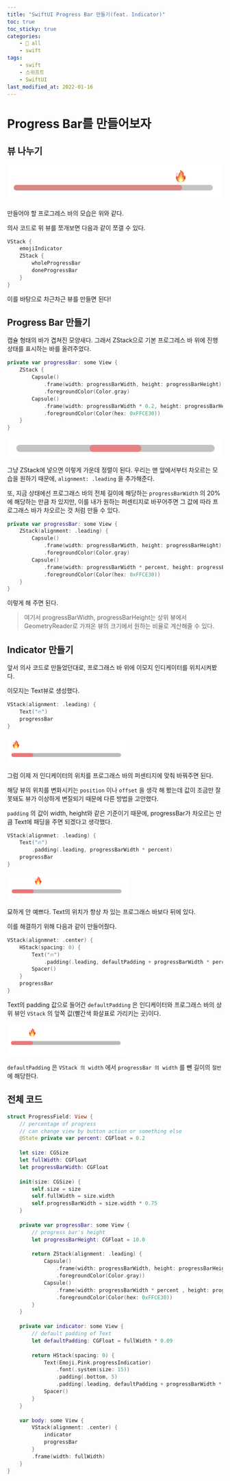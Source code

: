```yaml
---
title: "SwiftUI Progress Bar 만들기(feat. Indicator)"
toc: true
toc_sticky: true
categories:
    - 📂 all
    - swift
tags:
    - swift
    - 스위프트
    - SwiftUI
last_modified_at: 2022-01-16
---
```


# Progress Bar를 만들어보자

## 뷰 나누기

![스크린샷 2022-01-16 오후 6.10.29.png](/assets/images/swiftUI/progress-bar-final.png)

만들어야 할 프로그레스 바의 모습은 위와 같다.

의사 코드로 위 뷰를 쪼개보면 다음과 같이 쪼갤 수 있다.

```swift
VStack {
    emojiIndicator
    ZStack {
        wholeProgressBar
        doneProgressBar
    }
}
```

이를 바탕으로 차근차근 뷰를 만들면 된다!

## Progress Bar 만들기

캡슐 형태의 바가 겹쳐진 모양새다. 그래서 ZStack으로 기본 프로그레스 바 위에 진행상태를 표시하는 바를 올려주었다.

```swift
private var progressBar: some View {
    ZStack {
        Capsule()
            .frame(width: progressBarWidth, height: progressBarHeight)
            .foregroundColor(Color.gray)
        Capsule()
            .frame(width: progressBarWidth * 0.2, height: progressBarHeight)
            .foregroundColor(Color(hex: 0xFFCE30))
    }
}
```

![스크린샷 2022-01-16 오후 6.10.29.png](/assets/images/swiftUI/progress-bar-center.png)

그냥 ZStack에 넣으면 이렇게 가운데 정렬이 된다. 우리는 맨 앞에서부터 차오르는 모습을 원하기 때문에, `alignment: .leading` 을 추가해준다.

또, 지금 상태에선 프로그래스 바의 전체 길이에 해당하는 `progressBarWidth` 의 20%에 해당하는 만큼 차 있지만, 이를 내가 원하는 퍼센티지로 바꾸어주면 그 값에 따라 프로그래스 바가 차오르는 것 처럼 만들 수 있다.

```swift
private var progressBar: some View {
    ZStack(alignment: .leading) {
        Capsule()
            .frame(width: progressBarWidth, height: progressBarHeight)
            .foregroundColor(Color.gray)
        Capsule()
            .frame(width: progressBarWidth * percent, height: progressBarHeight)
            .foregroundColor(Color(hex: 0xFFCE30))
    }
}
```

이렇게 해 주면 된다.

> 여기서 progressBarWidth, progressBarHeight는 상위 뷰에서 GeometryReader로 가져온 뷰의 크기에서 원하는 비율로 계산해줄 수 있다.

## Indicator 만들기

앞서 의사 코드로 만들었던대로, 프로그래스 바 위에 이모지 인디케이터를 위치시켜봤다.

이모지는 Text뷰로 생성했다.

```swift
VStack(alignment: .leading) {
    Text("🔥")
    progressBar
}
```

![스크린샷 2022-01-16 오후 6.10.29.png](/assets/images/swiftUI/progress-bar-before.png)

그럼 이제 저 인디케이터의 위치를 프로그래스 바의 퍼센티지에 맞춰 바꿔주면 된다.

해당 뷰의 위치를 변화시키는 `position` 이나 `offset` 을 생각 해 봤는데 값이 조금만 잘못돼도 뷰가 이상하게 변질되기 때문에 다른 방법을 고안했다.

`padding` 의 값이 width, height와 같은 기준이기 때문에, progressBar가 차오르는 만큼 Text에 패딩을 주면 되겠다고 생각했다.

```swift
VStack(alignmnet: .leading) {
    Text("🔥")
        .padding(.leading, progressBarWidth * percent)
    progressBar
}
```

![스크린샷 2022-01-16 오후 6.10.29.png](/assets/images/swiftUI/progress-bar-unpretty.png)

묘하게 안 예쁘다. Text의 위치가 항상 차 있는 프로그래스 바보다 뒤에 있다.

이를 해결하기 위해 다음과 같이 만들어줬다.

```swift
VStack(alignmnet: .center) {
    HStack(spacing: 0) {
        Text("🔥")
            .padding(.leading, defaultPadding + progressBarWidth * percent)
        Spacer()
    }
    progressBar
}
```

Text의 padding 값으로 들어간 `defaultPadding` 은 인디케이터와 프로그래스 바의 상위 뷰인 `VStack` 의 앞쪽 값(빨간색 화살표로 가리키는 곳)이다.

![스크린샷 2022-01-16 오후 6.10.29.png](/assets/images/swiftUI/progress-bar-after.png)

`defaultPadding` 은 `VStack 의 width`  에서 `progressBar 의 width` 를 뺀 길이의 `절반` 에 해당한다.

## 전체 코드

```swift
struct ProgressField: View {
    // percentage of progress
    // can change view by button action or something else
    @State private var percent: CGFloat = 0.2
    
    let size: CGSize
    let fullWidth: CGFloat
    let progressBarWidth: CGFloat
    
    init(size: CGSize) {
        self.size = size
        self.fullWidth = size.width
        self.progressBarWidth = size.width * 0.75
    }
    
    private var progressBar: some View {
        // progress bar's height
        let progressBarHeight: CGFloat = 10.0
        
        return ZStack(alignment: .leading) {
            Capsule()
                .frame(width: progressBarWidth, height: progressBarHeight, alignment: .leading)
                .foregroundColor(Color.gray))
            Capsule()
                .frame(width: progressBarWidth * percent , height: progressBarHeight, alignment: .leading)
                .foregroundColor(Color(hex: 0xFFCE30))
        }
    }
    
    private var indicator: some View {
        // default padding of Text
        let defaultPadding: CGFloat = fullWidth * 0.09
        
        return HStack(spacing: 0) {
            Text(Emoji.Pink.progressIndicatior)
                .font(.system(size: 15))
                .padding(.bottom, 5)
                .padding(.leading, defaultPadding + progressBarWidth * percent)
            Spacer()
        }
    }
    
    var body: some View {
        VStack(alignment: .center) {
            indicator
            progressBar
        }
        .frame(width: fullWidth)
    }
}
```